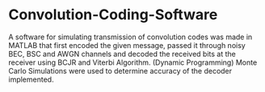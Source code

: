 # Convolution-Coding-Software
A software for simulating transmission of convolution codes was made in MATLAB that first encoded the given message, passed it through noisy BEC, BSC and AWGN channels and decoded the received bits at the receiver using BCJR and Viterbi Algorithm. (Dynamic Programming) Monte Carlo Simulations were used to determine accuracy of the decoder implemented.
